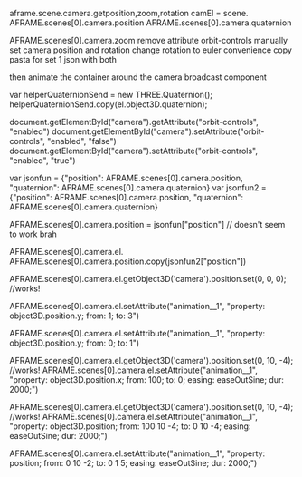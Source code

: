 
aframe.scene.camera.getposition,zoom,rotation
camEl = scene.
AFRAME.scenes[0].camera.position
AFRAME.scenes[0].camera.quaternion

AFRAME.scenes[0].camera.zoom
remove attribute orbit-controls
manually set camera position and rotation
change rotation to euler
convenience copy pasta for set 1 json with both

then animate the container around the camera
broadcast component

var helperQuaternionSend = new THREE.Quaternion();
helperQuaternionSend.copy(el.object3D.quaternion);


document.getElementById("camera").getAttribute("orbit-controls", "enabled")
document.getElementById("camera").setAttribute("orbit-controls", "enabled", "false")
document.getElementById("camera").setAttribute("orbit-controls", "enabled", "true")

var jsonfun = {"position": AFRAME.scenes[0].camera.position, "quaternion": AFRAME.scenes[0].camera.quaternion}
var jsonfun2 = {"position": AFRAME.scenes[0].camera.position, "quaternion": AFRAME.scenes[0].camera.quaternion}

AFRAME.scenes[0].camera.position = jsonfun["position"] // doesn't seem to work brah

AFRAME.scenes[0].camera.el.
AFRAME.scenes[0].camera.position.copy(jsonfun2["position"])

AFRAME.scenes[0].camera.el.getObject3D('camera').position.set(0, 0, 0); //works!


AFRAME.scenes[0].camera.el.setAttribute("animation__1", "property: object3D.position.y; from: 1; to: 3")

AFRAME.scenes[0].camera.el.setAttribute("animation__1", "property: object3D.position.y; from: 0; to: 1")

AFRAME.scenes[0].camera.el.getObject3D('camera').position.set(0, 10, -4); //works!
AFRAME.scenes[0].camera.el.setAttribute("animation__1", "property: object3D.position.x; from: 100; to: 0; easing: easeOutSine; dur: 2000;")

AFRAME.scenes[0].camera.el.getObject3D('camera').position.set(0, 10, -4); //works!
AFRAME.scenes[0].camera.el.setAttribute("animation__1", "property: object3D.position; from: 100 10 -4; to: 0 10 -4; easing: easeOutSine; dur: 2000;")

AFRAME.scenes[0].camera.el.setAttribute("animation__1", "property: position; from: 0 10 -2; to: 0 1 5; easing: easeOutSine; dur: 2000;")
